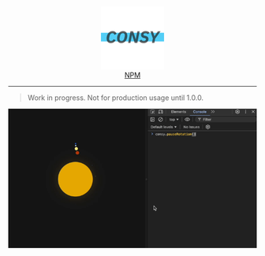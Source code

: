 <p align="center">
  <img width="128" src="https://github.com/ScarletFlash/consy/raw/main/assets/logo.png">
  <br>
  <a href="https://www.npmjs.com/package/consy" target="_blank">NPM</a>
</p>

---

> Work in progress. Not for production usage until 1.0.0.

<p align="center">
  <img width="740" src="https://github.com/ScarletFlash/consy/raw/main/assets/usage-sample.gif">
</p>
